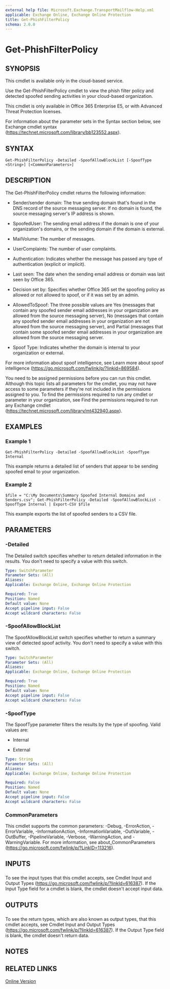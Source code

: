 ```yaml
---
external help file: Microsoft.Exchange.TransportMailflow-Help.xml
applicable: Exchange Online, Exchange Online Protection
title: Get-PhishFilterPolicy
schema: 2.0.0
---
```


# Get-PhishFilterPolicy

## SYNOPSIS
This cmdlet is available only in the cloud-based service.

Use the Get-PhishFilterPolicy cmdlet to view the phish filter policy and detected spoofed sending activities in your cloud-based organization.

This cmdlet is only available in Office 365 Enterprise E5, or with Advanced Threat Protection licenses.

For information about the parameter sets in the Syntax section below, see Exchange cmdlet syntax (https://technet.microsoft.com/library/bb123552.aspx).

## SYNTAX

```
Get-PhishFilterPolicy -Detailed -SpoofAllowBlockList [-SpoofType <String>] [<CommonParameters>]
```

## DESCRIPTION
The Get-PhishFilterPolicy cmdlet returns the following information:

- Sender/sender domain: The true sending domain that's found in the DNS record of the source messaging server. If no domain is found, the source messaging server's IP address is shown.

- SpoofedUser: The sending email address if the domain is one of your organization's domains, or the sending domain if the domain is external.

- MailVolume: The number of messages.

- UserComplaints: The number of user complaints.

- Authentication: Indicates whether the message has passed any type of authentication (explicit or implicit).

- Last seen: The date when the sending email address or domain was last seen by Office 365.

- Decision set by: Specifies whether Office 365 set the spoofing policy as allowed or not allowed to spoof, or if it was set by an admin.

- AllowedToSpoof: The three possible values are Yes (messages that contain any spoofed sender email addresses in your organization are allowed from the source messaging server), No (messages that contain any spoofed sender email addresses in your organization are not allowed from the source messaging server), and Partial (messages that contain some spoofed sender email addresses in your organization are allowed from the source messaging server.

- Spoof Type: Indicates whether the domain is internal to your organization or external.

For more information about spoof intelligence, see Learn more about spoof intelligence (https://go.microsoft.com/fwlink/p/?linkid=869584).

You need to be assigned permissions before you can run this cmdlet. Although this topic lists all parameters for the cmdlet, you may not have access to some parameters if they're not included in the permissions assigned to you. To find the permissions required to run any cmdlet or parameter in your organization, see Find the permissions required to run any Exchange cmdlet (https://technet.microsoft.com/library/mt432940.aspx).

## EXAMPLES

### Example 1
```
Get-PhishFilterPolicy -Detailed -SpoofAllowBlockList -SpoofType Internal

```

This example returns a detailed list of senders that appear to be sending spoofed email to your organization.

### Example 2
```
$file = "C:\My Documents\Summary Spoofed Internal Domains and Senders.csv"; Get-PhishFilterPolicy -Detailed -SpoofAllowBlockList -SpoofType Internal | Export-CSV $file
```

This example exports the list of spoofed senders to a CSV file.

## PARAMETERS

### -Detailed
The Detailed switch specifies whether to return detailed information in the results. You don't need to specify a value with this switch.

```yaml
Type: SwitchParameter
Parameter Sets: (All)
Aliases:
Applicable: Exchange Online, Exchange Online Protection

Required: True
Position: Named
Default value: None
Accept pipeline input: False
Accept wildcard characters: False
```

### -SpoofAllowBlockList
The SpoofAllowBlockList switch specifies whether to return a summary view of detected spoof activity. You don't need to specify a value with this switch.

```yaml
Type: SwitchParameter
Parameter Sets: (All)
Aliases:
Applicable: Exchange Online, Exchange Online Protection

Required: True
Position: Named
Default value: None
Accept pipeline input: False
Accept wildcard characters: False
```

### -SpoofType
The SpoofType parameter filters the results by the type of spoofing. Valid values are:

- Internal

- External

```yaml
Type: String
Parameter Sets: (All)
Aliases:
Applicable: Exchange Online, Exchange Online Protection

Required: False
Position: Named
Default value: None
Accept pipeline input: False
Accept wildcard characters: False
```

### CommonParameters
This cmdlet supports the common parameters: -Debug, -ErrorAction, -ErrorVariable, -InformationAction, -InformationVariable, -OutVariable, -OutBuffer, -PipelineVariable, -Verbose, -WarningAction, and -WarningVariable. For more information, see about_CommonParameters (https://go.microsoft.com/fwlink/p/?LinkID=113216).

## INPUTS

###  
To see the input types that this cmdlet accepts, see Cmdlet Input and Output Types (https://go.microsoft.com/fwlink/p/?linkId=616387). If the Input Type field for a cmdlet is blank, the cmdlet doesn't accept input data.

## OUTPUTS

###  
To see the return types, which are also known as output types, that this cmdlet accepts, see Cmdlet Input and Output Types (https://go.microsoft.com/fwlink/p/?linkId=616387). If the Output Type field is blank, the cmdlet doesn't return data.

## NOTES

## RELATED LINKS

[Online Version](https://technet.microsoft.com/library/d3ef544f-de92-4563-8603-3990b8939453.aspx)
